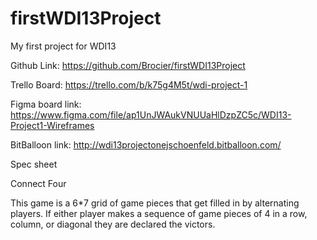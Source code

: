 # firstWDI13Project
My first project for WDI13

Github Link:
https://github.com/Brocier/firstWDI13Project

Trello Board:
https://trello.com/b/k75g4M5t/wdi-project-1

Figma board link:
https://www.figma.com/file/ap1UnJWAukVNUUaHlDzpZC5c/WDI13-Project1-Wireframes

BitBalloon link:
http://wdi13projectonejschoenfeld.bitballoon.com/

Spec sheet

Connect Four

This game is a 6*7 grid of game pieces that get filled in by alternating players. 
If either player makes a sequence of game pieces of 4 in a row, column, or diagonal they are declared the victors.


